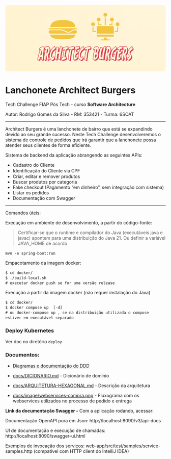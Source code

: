 ![Project logo](/docs/image/logo.png?raw=true)

Lanchonete Architect Burgers
============================

Tech Challenge FIAP Pós Tech - curso **Software Architecture**

Autor: Rodrigo Gomes da Silva - RM: 353421 - Turma: 6SOAT

____________________
Architect Burgers é uma lanchonete de bairro que está se expandindo devido ao seu grande sucesso. 
Neste Tech Challenge desenvolveremos o sistema de controle de pedidos que irá garantir que a lanchonete 
possa atender seus clientes de forma eficiente.

Sistema de backend da aplicação abrangendo as seguintes APIs:
- Cadastro do Cliente
- Identiﬁcação do Cliente via CPF
- Criar, editar e remover produtos
- Buscar produtos por categoria
- Fake checkout (Pagamento “em dinheiro”, sem integração com sistema)
- Listar os pedidos
- Documentação com Swagger

-----

Comandos úteis:

Execução em ambiente de desenvolvimento, a partir do código-fonte:

> Certificar-se que o runtime e compilador do Java (executáveis java e javac) apontem para uma
> distribuição do Java 21. Ou definir a variável JAVA_HOME de acordo

```shell
mvn -e spring-boot:run
```

Empacotamento da imagem docker:

```shell
$ cd docker/
$ ./build-local.sh
# executar docker push se for uma versão release
```

Execução a partir da imagem docker (não requer instalação do Java)
```shell
$ cd docker/
$ docker compose up  [-d]
# ou docker-compose up , se na distribuição utilizada o compose estiver em executável separado 
```

### Deploy Kubernetes

Ver doc no diretório `deploy`

### Documentos:

- [Diagramas e documentação do DDD](https://miro.com/app/board/uXjVKYofLr8=/)

- [docs/DICIONARIO.md](docs/DICIONARIO.md) - Dicionário de domínio

- [docs/ARQUITETURA-HEXAGONAL.md](docs/ARQUITETURA-HEXAGONAL.md) - Descrição da arquitetura

- [docs/image/webservices-compra.png](docs/image/webservices-compra.png) - Fluxograma com os webservices utilizados no processo de pedido e entrega

**Link da documentação Swagger -** Com a aplicação rodando, acessar:

Documentação OpenAPI pura em Json: http://localhost:8090/v3/api-docs

UI de documentação e execução de chamadas: http://localhost:8090/swagger-ui.html

Exemplos de invocação dos serviços: web-app/src/test/samples/service-samples.http (compatível com HTTP client do IntelliJ IDEA)
